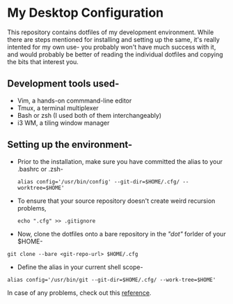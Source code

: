 # My Desktop Configuration

This repository contains dotfiles of my development environment. While there are steps mentioned for installing and setting up the same, it's really intented for my own use- you probably won't have much success with it, and would probably be better of reading the individual dotfiles and copying the bits that interest you.

## Development tools used-

- Vim, a hands-on commmand-line editor
- Tmux, a terminal multiplexer
- Bash or zsh (I used both of them interchangeably)
- i3 WM, a tiling window manager

## Setting up the environment-

- Prior to the installation, make sure you have committed the alias to your .bashrc or .zsh-
    ```
    alias config='/usr/bin/config' --git-dir=$HOME/.cfg/ --worktree=$HOME'
    ```
- To ensure that your source repository doesn't create weird recursion problems,
    ```
    echo ".cfg" >> .gitignore
    ```
- Now, clone the dotfiles onto a bare repository in the *"dot"* forlder of your $HOME-
```
git clone --bare <git-repo-url> $HOME/.cfg
```
- Define the alias in your current shell scope-
```
alias config='/usr/bin/git --git-dir=$HOME/.cfg/ --work-tree=$HOME'
```

In case of any problems, check out this [reference](https://www.atlassian.com/git/tutorials/dotfiles).


